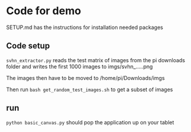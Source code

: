 # Code for demo

SETUP.md has the instructions for installation needed packages


## Code setup

`svhn_extractor.py` reads the test matrix of images from the pi downloads folder
and writes the first 1000 images to imgs/svhn_.....png

The images then have to be moved to /home/pi/Downloads/imgs

Then run `bash get_random_test_images.sh` to get a subset of images


## run

`python basic_canvas.py` should pop the application up on your tablet


